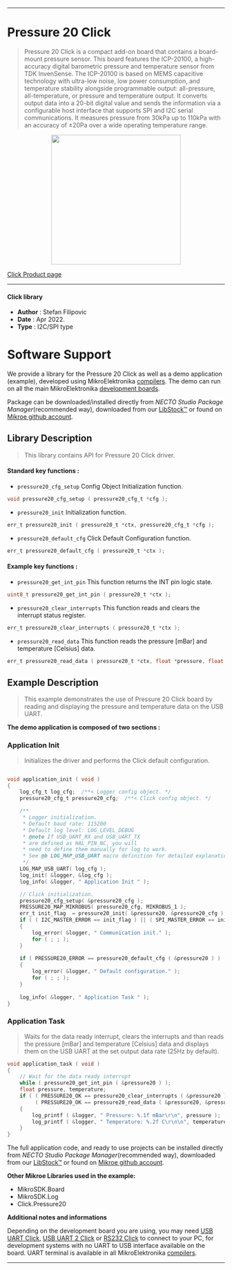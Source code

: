 
---
# Pressure 20 Click

> Pressure 20 Click is a compact add-on board that contains a board-mount pressure sensor. This board features the ICP-20100, a high-accuracy digital barometric pressure and temperature sensor from TDK InvenSense. The ICP-20100 is based on MEMS capacitive technology with ultra-low noise, low power consumption, and temperature stability alongside programmable output: all-pressure, all-temperature, or pressure and temperature output. It converts output data into a 20-bit digital value and sends the information via a configurable host interface that supports SPI and I2C serial communications. It measures pressure from 30kPa up to 110kPa with an accuracy of ±20Pa over a wide operating temperature range.

<p align="center">
  <img src="https://download.mikroe.com/images/click_for_ide/pressure20_click.png" height=300px>
</p>

[Click Product page](https://www.mikroe.com/pressure-20-click)

---


#### Click library

- **Author**        : Stefan Filipovic
- **Date**          : Apr 2022.
- **Type**          : I2C/SPI type


# Software Support

We provide a library for the Pressure 20 Click
as well as a demo application (example), developed using MikroElektronika
[compilers](https://www.mikroe.com/necto-studio).
The demo can run on all the main MikroElektronika [development boards](https://www.mikroe.com/development-boards).

Package can be downloaded/installed directly from *NECTO Studio Package Manager*(recommended way), downloaded from our [LibStock&trade;](https://libstock.mikroe.com) or found on [Mikroe github account](https://github.com/MikroElektronika/mikrosdk_click_v2/tree/master/clicks).

## Library Description

> This library contains API for Pressure 20 Click driver.

#### Standard key functions :

- `pressure20_cfg_setup` Config Object Initialization function.
```c
void pressure20_cfg_setup ( pressure20_cfg_t *cfg );
```

- `pressure20_init` Initialization function.
```c
err_t pressure20_init ( pressure20_t *ctx, pressure20_cfg_t *cfg );
```

- `pressure20_default_cfg` Click Default Configuration function.
```c
err_t pressure20_default_cfg ( pressure20_t *ctx );
```

#### Example key functions :

- `pressure20_get_int_pin` This function returns the INT pin logic state.
```c
uint8_t pressure20_get_int_pin ( pressure20_t *ctx );
```

- `pressure20_clear_interrupts` This function reads and clears the interrupt status register.
```c
err_t pressure20_clear_interrupts ( pressure20_t *ctx );
```

- `pressure20_read_data` This function reads the pressure [mBar] and temperature [Celsius] data.
```c
err_t pressure20_read_data ( pressure20_t *ctx, float *pressure, float *temperature );
```

## Example Description

> This example demonstrates the use of Pressure 20 Click board by reading and displaying the pressure and temperature data on the USB UART.

**The demo application is composed of two sections :**

### Application Init

> Initializes the driver and performs the Click default configuration.

```c

void application_init ( void )
{
    log_cfg_t log_cfg;  /**< Logger config object. */
    pressure20_cfg_t pressure20_cfg;  /**< Click config object. */

    /** 
     * Logger initialization.
     * Default baud rate: 115200
     * Default log level: LOG_LEVEL_DEBUG
     * @note If USB_UART_RX and USB_UART_TX 
     * are defined as HAL_PIN_NC, you will 
     * need to define them manually for log to work. 
     * See @b LOG_MAP_USB_UART macro definition for detailed explanation.
     */
    LOG_MAP_USB_UART( log_cfg );
    log_init( &logger, &log_cfg );
    log_info( &logger, " Application Init " );

    // Click initialization.
    pressure20_cfg_setup( &pressure20_cfg );
    PRESSURE20_MAP_MIKROBUS( pressure20_cfg, MIKROBUS_1 );
    err_t init_flag  = pressure20_init( &pressure20, &pressure20_cfg );
    if ( ( I2C_MASTER_ERROR == init_flag ) || ( SPI_MASTER_ERROR == init_flag ) )
    {
        log_error( &logger, " Communication init." );
        for ( ; ; );
    }
    
    if ( PRESSURE20_ERROR == pressure20_default_cfg ( &pressure20 ) )
    {
        log_error( &logger, " Default configuration." );
        for ( ; ; );
    }
    
    log_info( &logger, " Application Task " );
}

```

### Application Task

> Waits for the data ready interrupt, clears the interrupts and than reads
the pressure [mBar] and temperature [Celsius] data and displays them on the USB UART
at the set output data rate (25Hz by default).

```c
void application_task ( void )
{
    // Wait for the data ready interrupt
    while ( pressure20_get_int_pin ( &pressure20 ) );
    float pressure, temperature;
    if ( ( PRESSURE20_OK == pressure20_clear_interrupts ( &pressure20 ) ) &&
         ( PRESSURE20_OK == pressure20_read_data ( &pressure20, &pressure, &temperature ) ) )
    {
        log_printf ( &logger, " Pressure: %.1f mBar\r\n", pressure );
        log_printf ( &logger, " Temperature: %.2f C\r\n\n", temperature );
    }
}
```

The full application code, and ready to use projects can be installed directly from *NECTO Studio Package Manager*(recommended way), downloaded from our [LibStock&trade;](https://libstock.mikroe.com) or found on [Mikroe github account](https://github.com/MikroElektronika/mikrosdk_click_v2/tree/master/clicks).

**Other Mikroe Libraries used in the example:**

- MikroSDK.Board
- MikroSDK.Log
- Click.Pressure20

**Additional notes and informations**

Depending on the development board you are using, you may need
[USB UART Click](https://www.mikroe.com/usb-uart-click),
[USB UART 2 Click](https://www.mikroe.com/usb-uart-2-click) or
[RS232 Click](https://www.mikroe.com/rs232-click) to connect to your PC, for
development systems with no UART to USB interface available on the board. UART
terminal is available in all MikroElektronika
[compilers](https://shop.mikroe.com/compilers).

---
